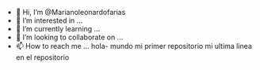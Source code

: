 - 👋 Hi, I’m @Marianoleonardofarias
- 👀 I’m interested in ...
- 🌱 I’m currently learning ...
- 💞️ I’m looking to collaborate on ...
- 📫 How to reach me ...
hola- mundo 
mi  primer repositorio
mi ultima linea en el repositorio
